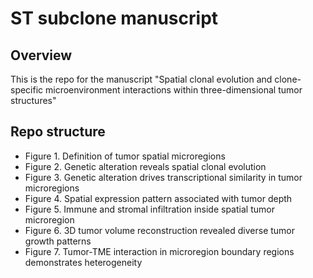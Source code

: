 # ST subclone manuscript
## Overview
This is the repo for the manuscript "Spatial clonal evolution and clone-specific microenvironment interactions within three-dimensional tumor structures"

## Repo structure 
* Figure 1. Definition of tumor spatial microregions
* Figure 2. Genetic alteration reveals spatial clonal evolution
* Figure 3. Genetic alteration drives transcriptional similarity in tumor microregions
* Figure 4. Spatial expression pattern associated with tumor depth
* Figure 5. Immune and stromal infiltration inside spatial tumor microregion
* Figure 6. 3D tumor volume reconstruction revealed diverse tumor growth patterns
* Figure 7. Tumor-TME interaction in microregion boundary regions demonstrates heterogeneity
